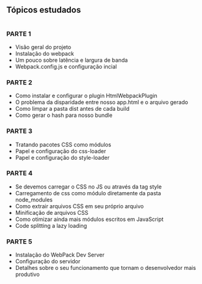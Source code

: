 ## Tópicos estudados
#

### PARTE 1
 
* Visão geral do projeto
* Instalação do webpack
* Um pouco sobre latência e largura de banda
* Webpack.config.js e configuração incial

### PARTE 2
 
* Como instalar e configurar o plugin HtmlWebpackPlugin
* O problema da disparidade entre nosso app.html e o arquivo gerado
* Como limpar a pasta dist antes de cada build
* Como gerar o hash para nosso bundle

### PARTE 3
 
* Tratando pacotes CSS como módulos
* Papel e configuração do css-loader
* Papel e configuração do style-loader

### PARTE 4
 
* Se devemos carregar o CSS no JS ou através da tag style
* Carregamento de css como módulo diretamente da pasta node_modules
* Como extrair arquivos CSS em seu próprio arquivo
* Minificação de arquivos CSS
* Como otimizar ainda mais módulos escritos em JavaScript
* Code splitting a lazy loading

### PARTE 5
 
* Instalação do WebPack Dev Server
* Configuração do servidor
* Detalhes sobre o seu funcionamento que tornam o desenvolvedor mais produtivo



